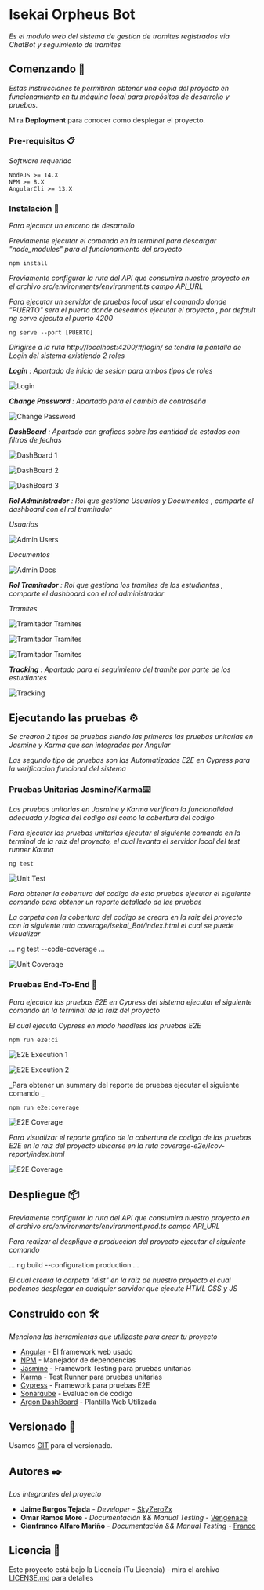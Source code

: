 # Isekai Orpheus Bot

_Es el modulo web del sistema de gestion de tramites registrados via ChatBot y seguimiento de tramites_

## Comenzando 🚀

_Estas instrucciones te permitirán obtener una copia del proyecto en funcionamiento en tu máquina local para propósitos de desarrollo y pruebas._

Mira **Deployment** para conocer como desplegar el proyecto.

### Pre-requisitos 📋

_Software requerido_

```
NodeJS >= 14.X
NPM >= 8.X
AngularCli >= 13.X
```
 
### Instalación 🔧

_Para ejecutar un entorno de desarrollo_

_Previamente ejecutar el comando en la terminal para descargar "node_modules" para el funcionamiento del proyecto_

```
npm install
```
_Previamente configurar la ruta del API que consumira nuestro proyecto en el archivo src/environments/environment.ts campo API_URL_

_Para ejecutar un servidor de pruebas local usar el comando donde "PUERTO" sera el puerto donde deseamos ejecutar el proyecto , por default ng serve ejecuta el puerto 4200_

```
ng serve --port [PUERTO]
```

_Dirigirse a la ruta http://localhost:4200/#/login/ se tendra la pantalla de Login del sistema existiendo 2 roles_

_**Login** :  Apartado de inicio de sesion para ambos tipos de roles_

![Login](/docs/layout/login.PNG)

_**Change Password** : Apartado para el cambio de contraseña_

![Change Password](/docs/layout/change_password.PNG)

_**DashBoard** : Apartado con graficos sobre las cantidad de estados con filtros de fechas_

![DashBoard 1](/docs/layout/dashboard_1.PNG)

![DashBoard 2](/docs/layout/dashboard_2.PNG)

![DashBoard 3](/docs/layout/dashboard_3.PNG)

_**Rol Administrador** : Rol que gestiona Usuarios y Documentos , comparte el dashboard con el rol tramitador_ 

_*Usuarios*_

![Admin Users](/docs/layout/admin_users.PNG)

_*Documentos*_

![Admin Docs](/docs/layout/admin_docs.PNG)

_**Rol Tramitador** : Rol que gestiona los tramites de los estudiantes , comparte el dashboard con el rol administrador_

_*Tramites*_

![Tramitador Tramites](/docs/layout/tramitador_1.PNG)

![Tramitador Tramites](/docs/layout/tramitador_2.PNG)

![Tramitador Tramites](/docs/layout/tramitador_3.PNG)


_**Tracking** : Apartado para el seguimiento del tramite por parte de los estudiantes_

![Tracking](/docs/layout/tracking.PNG)


## Ejecutando las pruebas ⚙️

_Se crearon 2 tipos de pruebas siendo las primeras las pruebas unitarias en Jasmine y Karma que son integradas por Angular_

_Las segundo tipo de pruebas son las Automatizadas E2E en Cypress para la verificacion funcional del sistema_

### Pruebas Unitarias Jasmine/Karma⌨️

_Las pruebas unitarias en Jasmine y Karma verifican la funcionalidad adecuada y logica del codigo asi como la cobertura del codigo_

_Para ejecutar las pruebas unitarias ejecutar el siguiente comando en la terminal de la raiz del proyecto, el cual levanta el servidor local del test runner Karma_

```
ng test
```

![Unit Test](/docs/unit/unit_2.PNG)

_Para obtener la cobertura del codigo de esta pruebas ejecutar el siguiente comando para obtener un reporte detallado de las pruebas_

_La carpeta con la cobertura del codigo se creara en la raiz del proyecto con la siguiente ruta coverage/Isekai_Bot/index.html el cual se puede visualizar_

...
ng test --code-coverage
...

![Unit Coverage](/docs/unit/unit_coverage.PNG)

### Pruebas End-To-End 🔩

_Para ejecutar las pruebas E2E en Cypress del sistema ejecutar el siguiente comando en la terminal de la raiz del proyecto_

_El cual ejecuta Cypress en modo headless las pruebas E2E_


```
npm run e2e:ci
```

![E2E Execution 1](/docs/e2e/e2e_1.PNG)

![E2E Execution 2](/docs/e2e/e2e_2.PNG)

_Para obtener un summary del reporte de pruebas ejecutar el siguiente comando _

```
npm run e2e:coverage
```

![E2E Coverage](/docs/e2e/e2e_summary.PNG)


_Para visualizar el reporte grafico de la cobertura de codigo de las pruebas E2E en la raiz del proyecto ubicarse en la ruta coverage-e2e/Icov-report/index.html_

![E2E Coverage](/docs/e2e/e2e_coverage.PNG)


## Despliegue 📦

_Previamente configurar la ruta del API que consumira nuestro proyecto en el archivo src/environments/environment.prod.ts campo API_URL_

_Para realizar el despligue a produccion del proyecto ejecutar el siguiente comando_

...
ng build --configuration production
...

_El cual creara la carpeta "dist" en la raiz de nuestro proyecto el cual podemos desplegar en cualquier servidor que ejecute HTML CSS y JS_ 

## Construido con 🛠️

_Menciona las herramientas que utilizaste para crear tu proyecto_

* [Angular](https://angular.io/docs) - El framework web usado
* [NPM](https://www.npmjs.com/) - Manejador de dependencias
* [Jasmine](https://jasmine.github.io/) - Framework Testing para pruebas unitarias
* [Karma](https://karma-runner.github.io/latest/index.html) - Test Runner para pruebas unitarias
* [Cypress](https://www.cypress.io/) - Framework para pruebas E2E
* [Sonarqube](https://www.sonarqube.org/) - Evaluacion de codigo
* [Argon DashBoard](https://demos.creative-tim.com/argon-dashboard-angular/#/documentation/tutorial) - Plantilla Web Utilizada


## Versionado 📌

Usamos [GIT](https://git-scm.com/) para el versionado.

## Autores ✒️

_Los integrantes del proyecto_

* **Jaime Burgos Tejada** - *Developer* - [SkyZeroZx](https://github.com/SkyZeroZx)
* **Omar Ramos More** - *Documentación && Manual Testing* - [Vengenace](https://github.com/Vengenace)
* **Gianfranco Alfaro Mariño** - *Documentación && Manual Testing* - [Franco](https://github.com/Gianfranco622)

## Licencia 📄

Este proyecto está bajo la Licencia (Tu Licencia) - mira el archivo [LICENSE.md](LICENSE.md) para detalles
